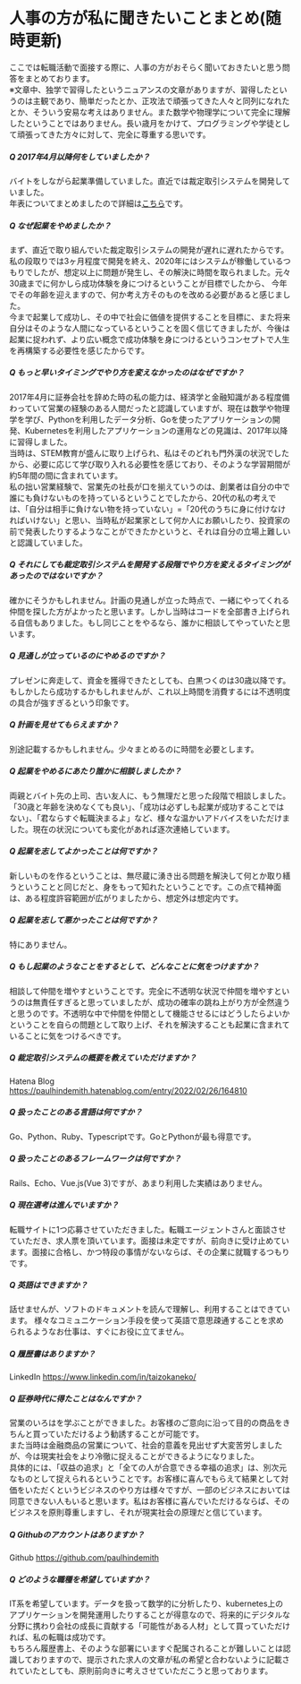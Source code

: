 # 人事の方が私に聞きたいことまとめ(随時更新)
ここでは転職活動で面接する際に、人事の方がおそらく聞いておきたいと思う問答をまとめております。<br>
※文章中、独学で習得したというニュアンスの文章がありますが、習得したというのは主観であり、簡単だったとか、正攻法で頑張ってきた人々と同列になれたとか、そういう安易な考えはありません。また数学や物理学について完全に理解したということではありません。長い歳月をかけて、プログラミングや学徒として頑張ってきた方々に対して、完全に尊重する思いです。<br>

##### Q 2017年4月以降何をしていましたか？
バイトをしながら起業準備していました。直近では裁定取引システムを開発していました。<br>
年表についてまとめましたので詳細は[こちら](https://paulhindemith.hatenablog.com/entry/2022/02/28/175758)です。

##### Q なぜ起業をやめましたか？
まず、直近で取り組んでいた裁定取引システムの開発が遅れに遅れたからです。<br>
私の段取りでは3ヶ月程度で開発を終え、2020年にはシステムが稼働しているつもりでしたが、想定以上に問題が発生し、その解決に時間を取られました。元々30歳までに何かしら成功体験を身につけるということが目標でしたから、
今年でその年齢を迎えますので、何か考え方そのものを改める必要があると感じました。<br>
今まで起業して成功し、その中で社会に価値を提供することを目標に、また将来自分はそのような人間になっているということを固く信じてきましたが、今後は起業に捉われず、より広い概念で成功体験を身につけるというコンセプトで人生を再構築する必要性を感じたからです。

##### Q もっと早いタイミングでやり方を変えなかったのはなぜですか？
2017年4月に証券会社を辞めた時の私の能力は、経済学と金融知識がある程度備わっていて営業の経験のある人間だったと認識していますが、現在は数学や物理学を学び、Pythonを利用したデータ分析、Goを使ったアプリケーションの開発、Kubernetesを利用したアプリケーションの運用などの見識は、2017年以降に習得しました。<br>
当時は、STEM教育が盛んに取り上げられ、私はそのどれも門外漢の状況でしたから、必要に応じて学び取り入れる必要性を感じており、そのような学習期間が約5年間の間に含まれています。<br>
私の拙い営業経験で、営業先の社長が口を揃えていうのは、創業者は自分の中で誰にも負けないものを持っているということでしたから、20代の私の考えでは、「自分は相手に負けない物を持っていない」=「20代のうちに身に付けなければいけない」と思い、当時私が起業家として何か人にお願いしたり、投資家の前で発表したりするようなことができたかというと、それは自分の立場上難しいと認識していました。

##### Q それにしても裁定取引システムを開発する段階でやり方を変えるタイミングがあったのではないですか？
確かにそうかもしれません。計画の見通しが立った時点で、一緒にやってくれる仲間を探した方がよかったと思います。しかし当時はコードを全部書き上げられる自信もありました。もし同じことをやるなら、誰かに相談してやっていたと思います。

##### Q 見通しが立っているのにやめるのですか？
プレゼンに奔走して、資金を獲得できたとしても、白黒つくのは30歳以降です。もしかしたら成功するかもしれませんが、これ以上時間を消費するには不透明度の具合が強すぎるという印象です。

##### Q 計画を見せてもらえますか？
別途記載するかもしれません。少々まとめるのに時間を必要とします。
<!-- TODO 計画書を作成する -->

##### Q 起業をやめるにあたり誰かに相談しましたか？
両親とバイト先の上司、古い友人に、もう無理だと思った段階で相談しました。「30歳と年齢を決めなくても良い」、「成功は必ずしも起業が成功することではない」、「君ならすぐ転職決まるよ」など、様々な温かいアドバイスをいただけました。現在の状況についても変化があれば逐次連絡しています。

##### Q 起業を志してよかったことは何ですか？
新しいものを作るということは、無尽蔵に湧き出る問題を解決して何とか取り繕うということと同じだと、身をもって知れたということです。この点で精神面は、ある程度許容範囲が広がりましたから、想定外は想定内です。

##### Q 起業を志して悪かったことは何ですか？
特にありません。

##### Q もし起業のようなことをするとして、どんなことに気をつけますか？
相談して仲間を増やすということです。完全に不透明な状況で仲間を増やすというのは無責任すぎると思っていましたが、成功の確率の跳ね上がり方が全然違うと思うのです。不透明な中で仲間を仲間として機能させるにはどうしたらよいかということを自らの問題として取り上げ、それを解決することも起業に含まれていることに気をつけるべきです。

##### Q 裁定取引システムの概要を教えていただけますか？
Hatena Blog https://paulhindemith.hatenablog.com/entry/2022/02/26/164810

##### Q 扱ったことのある言語は何ですか？
Go、Python、Ruby、Typescriptです。GoとPythonが最も得意です。

##### Q 扱ったことのあるフレームワークは何ですか？
Rails、Echo、Vue.js(Vue 3)ですが、あまり利用した実績はありません。

##### Q 現在選考は進んでいますか？
転職サイトに1つ応募させていただきました。転職エージェントさんと面談させていただき、求人票を頂いています。面接は未定ですが、前向きに受け止めています。面接に合格し、かつ特段の事情がないならば、その企業に就職するつもりです。

##### Q 英語はできますか？
話せませんが、ソフトのドキュメントを読んで理解し、利用することはできています。
様々なコミュニケーション手段を使って英語で意思疎通することを求められるようなお仕事は、すぐにお役に立てません。

##### Q 履歴書はありますか？
LinkedIn https://www.linkedin.com/in/taizokaneko/

##### Q 証券時代に得たことはなんですか？
営業のいろはを学ぶことができました。お客様のご意向に沿って目的の商品をきちんと買っていただけるよう勧誘することが可能です。<br>
また当時は金融商品の営業について、社会的意義を見出せず大変苦労しましたが、今は現実社会をより冷徹に捉えることができるようになりました。<br>
具体的には、「収益の追求」と「全ての人が合意できる幸福の追求」は、別次元なものとして捉えられるということです。お客様に喜んでもらえて結果として対価をいただくというビジネスのやり方は様々ですが、一部のビジネスにおいては同意できない人もいると思います。私はお客様に喜んでいただけるならば、そのビジネスを原則尊重しますし、それが現実社会の原理だと信じています。

##### Q Githubのアカウントはありますか？
Github https://github.com/paulhindemith

##### Q どのような職種を希望していますか？
IT系を希望しています。データを扱って数学的に分析したり、kubernetes上のアプリケーションを開発運用したりすることが得意なので、将来的にデジタルな分野に携わり会社の成長に貢献する「可能性がある人材」として買っていただければ、私の転職は成功です。<br>
もちろん履歴書上、そのような部署にいますぐ配属されることが難しいことは認識しておりますので、提示された求人の文章が私の希望と合わないように記載されていたとしても、原則前向きに考えさせていただこうと思っております。<br>
